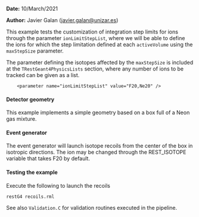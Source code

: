 **Date:** 10/March/2021

**Author:** Javier Galan (javier.galan@unizar.es)

This example tests the customization of integration step limits for ions through the parameter `ionLimitStepList`, where we will be able to define the ions for which the step limitation defined at each `activeVolume` using the `maxStepSize` parameter.

The parameter defining the isotopes affected by the `maxStepSize` is included at the `TRestGeant4PhysicsLists` section, where any number of ions to be tracked can be given as a list.

```
    <parameter name="ionLimitStepList" value="F20,Ne20" />
```

#### Detector geometry

This example implements a simple geometry based on a box full of a Neon gas mixture.

#### Event generator
The event generator will launch isotope recoils from the center of the box in isotropic directions. The ion may be changed through the REST_ISOTOPE variable that takes F20 by default.

#### Testing the example
Execute the following to launch the recoils

```
restG4 recoils.rml
```

See also `Validation.C` for validation routines executed in the pipeline.

